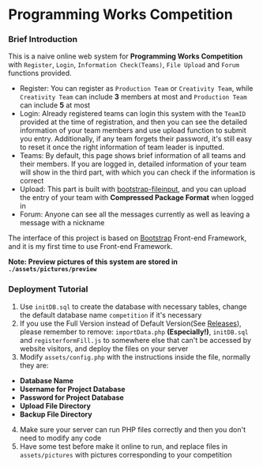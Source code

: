 # Programming Works Competition

### Brief Introduction

This is a naive online web system for **Programming Works Competition** with `Register`, `Login`, `Information Check(Teams)`, `File Upload` and `Forum` functions provided.

- Register: You can register as `Production Team` or `Creativity Team`, while `Creativity Team` can include **3** members at most and `Production Team` can include **5** at most
- Login: Already registered teams can login this system with the `TeamID` provided at the time of registration, and then you can see the detailed information of your team members and use upload function to submit you entry. Additionally, if any team forgets their password, it's still easy to reset it once the right information of team leader is inputted.
- Teams: By default, this page shows brief information of all teams and their members. If you are logged in, detailed information of your team will show in the third part, with which you can check if the information is correct
- Upload: This part is built with [bootstrap-fileinput](https://github.com/kartik-v/bootstrap-fileinput), and you can upload the entry of your team with **Compressed Package Format** when logged in
- Forum: Anyone can see all the messages currently as well as leaving a message with a nickname

The interface of this project is based on [Bootstrap](http://getbootstrap.com/) Front-end Framework, and it is my first time to use Front-end Framework.

**Note: Preview pictures of this system are stored in `./assets/pictures/preview`**

### Deployment Tutorial
1. Use `initDB.sql` to create the database with necessary tables, change the default database name `competition` if it's necessary
2. If you use the Full Version instead of Default Version(See [Releases](./releases)), please remember to remove: `importData.php` **(Especially!)**, `initDB.sql` and `registerformFill.js` to somewhere else that can't be accessed by website visitors, and deploy the files on your server
3. Modify `assets/config.php` with the instructions inside the file, normally they are: 
  - **Database Name**
  - **Username for Project Database**
  - **Password for Project Database**
  - **Upload File Directory**
  - **Backup File Directory**
4. Make sure your server can run PHP files correctly and then you don't need to modify any code
5. Have some test before make it online to run, and replace files in `assets/pictures` with pictures corresponding to your competition
